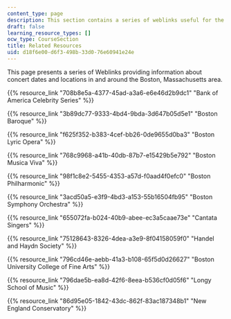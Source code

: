 ```yaml
---
content_type: page
description: This section contains a series of weblinks useful for the course.
draft: false
learning_resource_types: []
ocw_type: CourseSection
title: Related Resources
uid: d18f6e00-d6f3-498b-33d0-76e60941e24e
---
```

This page presents a series of Weblinks providing information about concert dates and locations in and around the Boston, Massachusetts area.

{{% resource_link "708b8e5a-4377-45ad-a3a6-e6e46d2b9dc1" "Bank of America Celebrity Series" %}}

{{% resource_link "3b89dc77-9333-4bd4-9bda-3d647b05d5e1" "Boston Baroque" %}}

{{% resource_link "f625f352-b383-4cef-bb26-0de9655d0ba3" "Boston Lyric Opera" %}}

{{% resource_link "768c9968-a41b-40db-87b7-e15429b5e792" "Boston Musica Viva" %}}

{{% resource_link "98f1c8e2-5455-4353-a57d-f0aad4f0efc0" "Boston Philharmonic" %}}

{{% resource_link "3acd50a5-e3f9-4bd3-a153-55b16504fb95" "Boston Symphony Orchestra" %}}

{{% resource_link "655072fa-b024-40b9-abee-ec3a5caae73e" "Cantata Singers" %}}

{{% resource_link "75128643-8326-4dea-a3e9-8f04158059f0" "Handel and Haydn Society" %}}

{{% resource_link "796cd46e-aebb-41a3-b108-65f5d0d26627" "Boston University College of Fine Arts" %}}

{{% resource_link "796dae5b-ea8d-42f6-8eea-b536cf0d05f6" "Longy School of Music" %}}

{{% resource_link "86d95e05-1842-43dc-862f-83ac187348b1" "New England Conservatory" %}}